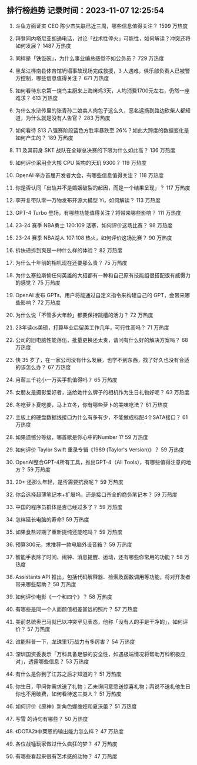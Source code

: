 
## 排行榜趋势 记录时间：2023-11-07 12:25:54
  
  1. 斗鱼方面证实 CEO 陈少杰失联已近三周，哪些信息值得关注？ 1599 万热度
    
  2. 拜登同内塔尼亚胡通电话，讨论「战术性停火」可能性，如何解读？冲突还将如何发展？ 1487 万热度
    
  3. 同样是「铁饭碗」，为什么事业编总感觉不如公务员？ 729 万热度
    
  4. 黑龙江桦南县体育馆坍塌事故现场完成救援，3 人遇难。俱乐部负责人已被警方控制，哪些信息值得关注？ 671 万热度
    
  5. 如何看待东京第一烧鸟主厨来上海烤鸡3天，人均消费1700元左右，仍然一座难求？ 613 万热度
    
  6. 为什么水浒传里的张青孙二娘卖人肉包子这么久，恶名远扬到路边砍柴人都知道，为什么就是没有人告官？ 283 万热度
    
  7. 如何看待 S13 八强赛阶段蓝色方胜率暴跌至 26%？如此大跨度的数据变化是如何产生的？ 189 万热度
    
  8. T1 及其前身 SKT 战队在全球总决赛的下限为什么如此高？ 136 万热度
    
  9. 如何评价采用全大核 CPU 架构的天玑 9300？ 119 万热度
    
  10. OpenAI 举办首届开发者大会，有哪些信息值得关注？ 118 万热度
    
  11. 你是否认同「出轨并不是婚姻破裂的起因，而是一个结果呈现」？ 117 万热度
    
  12. 李开复带队零一万物发布开源大模型 Yi，如何解读？ 113 万热度
    
  13. GPT-4 Turbo 登场，有哪些功能值得关注？将带来哪些影响？ 111 万热度
    
  14. 23-24 赛季 NBA勇士 120:109 活塞，如何评价这场比赛？ 98 万热度
    
  15. 23-24 赛季 NBA湖人 107:108 热火，如何评价这场比赛？ 90 万热度
    
  16. 拆快递拆到爽是一种什么样的体验？ 82 万热度
    
  17. 为什么十年前的相机现在还要那么贵？ 75 万热度
    
  18. 为什么塞拉斯偷任何英雄的大招都有一种和自己原有技能组很搭配很有威慑力的感觉？ 75 万热度
    
  19. OpenAI 发布 GPTs，用户将能通过自定义指令来构建自己的 GPT，会带来哪些影响？ 72 万热度
    
  20. 为什么说「不管多大年龄」都要保持跳槽的活力？ 72 万热度
    
  21. 23年读cs美硕，打算毕业后留美工作几年，可行性高吗？ 71 万热度
    
  22. 公司的旧电脑性能落伍，批量更换还太贵，请问有什么好的解决方案吗？ 68 万热度
    
  23. 快 35 岁了，在一家公司没有什么发展，也学不到东西，找了好久也没有合适的该怎么办？ 67 万热度
    
  24. 月薪三千花小一万买手机值得吗？ 65 万热度
    
  25. 女朋友是摄影爱好者，送给她什么牌子的相机作为生日礼物好呢？ 63 万热度
    
  26. 冬吃萝卜夏吃姜，马上立冬，你有哪些萝卜的美味吃法？ 61 万热度
    
  27. 主板上的硬盘数据线接口为什么有多有少，不能做成标配4个SATA接口？ 61 万热度
    
  28. 如果遗憾分等级，哪首歌是你心中的Number 1? 59 万热度
    
  29. 如何评价 Taylor Swift 重录专辑《1989 (Taylor's Version)》？ 59 万热度
    
  30. OpenAI整合GPT-4所有工具，推出GPT-4（All Tools），有哪些值得注意的地方？ 59 万热度
    
  31. 20+ 还那么年轻，是否需要抗衰呢？ 59 万热度
    
  32. 你会选择超薄笔记本+扩展坞，还是接口齐全的商务笔记本？ 59 万热度
    
  33. 中国的程序员群体是否已经过多了？ 59 万热度
    
  34. 怎样延长电脑的寿命? 59 万热度
    
  35. 如果食盐过期了重新提纯还能吃吗？ 59 万热度
    
  36. 预算300元，求推荐一款电脑外设音箱？ 59 万热度
    
  37. 智能手表除了时间、闹钟、消息提醒、运动，还有哪些你常用的功能？ 58 万热度
    
  38. Assistants API 推出，包括代码解释器、检索及函数调用等功能，将对开发者带来哪些帮助？ 58 万热度
    
  39. 如何评价电影《一个和四个》？ 58 万热度
    
  40. 有哪些是同一个人而颜值相差甚远的照片？ 57 万热度
    
  41. 美前总统奥巴马就巴以冲突罕见表态，他称「没有人的手是干净的」，如何评价？ 57 万热度
    
  42. 谁能科普一下，龙珠里1万战力有多厉害？ 54 万热度
    
  43. 深圳国资委表示「万科具备足够的安全性，如遇极端情况将帮助万科积极应对」，透露哪些信息？ 53 万热度
    
  44. 有什么是你到了江苏之后才知道的？ 51 万热度
    
  45. 你生日，甲问你需求送了礼物；乙未询问意愿送惊喜礼物；丙说不送礼他生日你也不用破费，如何看待这三类人？ 51 万热度
    
  46. 如何评价《原神》新角色娜维娅和夏沃蕾？ 51 万热度
    
  47. 写雪 ️的诗句有哪些？ 50 万热度
    
  48. 《DOTA2》中莱恩的输出能力怎么样？ 47 万热度
    
  49. 各位战锤玩家做过什么疯狂的梦？ 47 万热度
    
  50. 有哪些看起来很有艺术感的动物？ 47 万热度
    